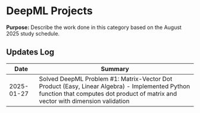 # DeepML Projects
**Purpose:** Describe the work done in this category based on the August 2025 study schedule.

## Updates Log
| Date | Summary |
|------|---------|
| 2025-01-27 | Solved DeepML Problem #1: Matrix-Vector Dot Product (Easy, Linear Algebra) - Implemented Python function that computes dot product of matrix and vector with dimension validation |
